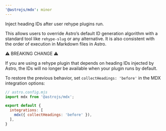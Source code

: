 ```yaml
---
'@astrojs/mdx': minor
---
```


Inject heading IDs after user rehype plugins run.

This allows users to override Astro’s default ID generation algorithm with a standard tool like `rehype-slug` or any alternative. It is also consistent with the order of execution in Markdown files in Astro.

⚠️ BREAKING CHANGE ⚠️

If you are using a rehype plugin that depends on heading IDs injected by Astro, the IDs will no longer be available when your plugin runs by default.

To restore the previous behavior, set `collectHeadings: 'before'` in the MDX integration options:

```js
// astro.config.mjs
import mdx from '@astrojs/mdx';

export default {
  integrations: [
    mdx({ collectHeadings: 'before' }),
  ],
}
```
